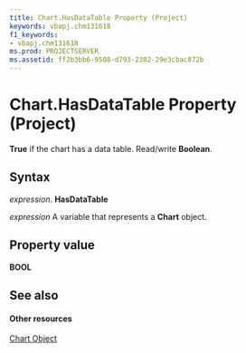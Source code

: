 ```yaml
---
title: Chart.HasDataTable Property (Project)
keywords: vbapj.chm131618
f1_keywords:
- vbapj.chm131618
ms.prod: PROJECTSERVER
ms.assetid: ff2b3bb6-9508-d793-2382-29e3cbac872b
---
```



# Chart.HasDataTable Property (Project)
 **True** if the chart has a data table. Read/write **Boolean**.

## Syntax

 _expression_. **HasDataTable**

 _expression_ A variable that represents a **Chart** object.


## Property value

 **BOOL**


## See also


#### Other resources


[Chart Object](chart-object-project.md)
